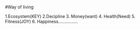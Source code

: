 #Way of living


1.Ecosystem(KEY)
2.Decipline
3. Money(want)
4. Health(Need)
5. Fitness(JOY)
6. Happiness................
